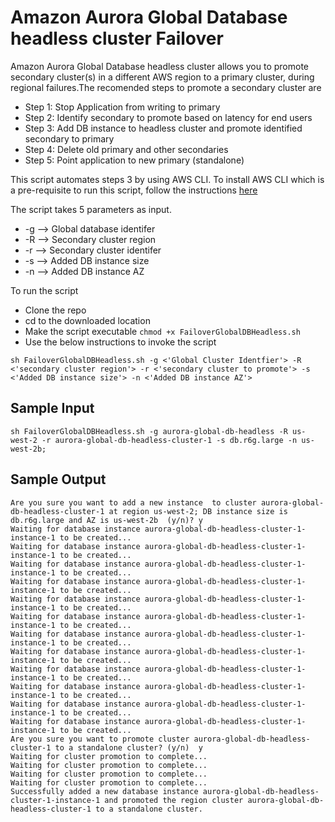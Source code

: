# Amazon Aurora Global Database headless cluster Failover

Amazon Aurora Global Database headless cluster allows you to promote secondary cluster(s) in a different AWS region to a primary cluster, during regional failures.The recomended steps to promote a secondary cluster are 

- Step 1: Stop Application from writing to primary
- Step 2: Identify secondary to promote based on latency for end users 
- Step 3: Add DB instance to headless cluster and promote identified secondary to primary 
- Step 4: Delete old primary and other secondaries
- Step 5: Point application to new primary (standalone)

This script automates steps 3 by using AWS CLI. To install AWS CLI which is a pre-requisite to run this script, follow the instructions [here](https://docs.aws.amazon.com/cli/latest/userguide/install-cliv2.html)

The script takes 5 parameters as input. 

- -g --> Global database identifer
- -R --> Secondary cluster region
- -r --> Secondary cluster identifer
- -s -->  Added DB instance size
- -n -->  Added DB instance AZ


To run the script

- Clone the repo
- cd to the downloaded location
- Make the script executable ```chmod +x FailoverGlobalDBHeadless.sh ```
- Use the below instructions to invoke the script
```
sh FailoverGlobalDBHeadless.sh -g <'Global Cluster Identfier'> -R <'secondary cluster region'> -r <'secondary cluster to promote'> -s <'Added DB instance size'> -n <'Added DB instance AZ'>

```

## Sample Input
```
sh FailoverGlobalDBHeadless.sh -g aurora-global-db-headless -R us-west-2 -r aurora-global-db-headless-cluster-1 -s db.r6g.large -n us-west-2b;
```

## Sample Output

```
Are you sure you want to add a new instance  to cluster aurora-global-db-headless-cluster-1 at region us-west-2; DB instance size is db.r6g.large and AZ is us-west-2b  (y/n)? y
Waiting for database instance aurora-global-db-headless-cluster-1-instance-1 to be created...
Waiting for database instance aurora-global-db-headless-cluster-1-instance-1 to be created...
Waiting for database instance aurora-global-db-headless-cluster-1-instance-1 to be created...
Waiting for database instance aurora-global-db-headless-cluster-1-instance-1 to be created...
Waiting for database instance aurora-global-db-headless-cluster-1-instance-1 to be created...
Waiting for database instance aurora-global-db-headless-cluster-1-instance-1 to be created...
Waiting for database instance aurora-global-db-headless-cluster-1-instance-1 to be created...
Waiting for database instance aurora-global-db-headless-cluster-1-instance-1 to be created...
Waiting for database instance aurora-global-db-headless-cluster-1-instance-1 to be created...
Waiting for database instance aurora-global-db-headless-cluster-1-instance-1 to be created...
Waiting for database instance aurora-global-db-headless-cluster-1-instance-1 to be created...
Waiting for database instance aurora-global-db-headless-cluster-1-instance-1 to be created...
Are you sure you want to promote cluster aurora-global-db-headless-cluster-1 to a standalone cluster? (y/n)  y
Waiting for cluster promotion to complete...
Waiting for cluster promotion to complete...
Waiting for cluster promotion to complete...
Waiting for cluster promotion to complete...
Successfully added a new database instance aurora-global-db-headless-cluster-1-instance-1 and promoted the region cluster aurora-global-db-headless-cluster-1 to a standalone cluster.
```
